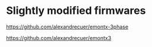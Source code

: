 # Slightly modified firmwares

https://github.com/alexandrecuer/emontx-3phase

https://github.com/alexandrecuer/emontx3
